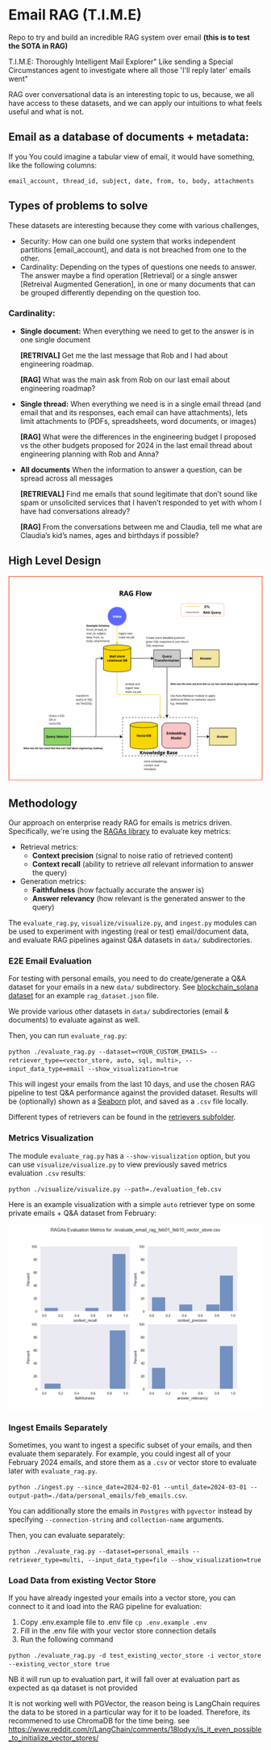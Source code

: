# Email RAG (T.I.M.E)
 
Repo to try and build an incredible RAG system over email **(this is to test the SOTA in RAG)**

T.I.M.E: Thoroughly Intelligent Mail Explorer" Like sending a Special Circumstances agent to investigate where all those 'I'll reply later' emails went"

RAG over conversational data is an interesting topic to us, because, we all have access to these datasets, and we can apply our intuitions to what feels useful and what is not.

## Email as a database of documents + metadata:

If you You could imagine a tabular view of email, it would have something, like the following columns:

```
email_account, thread_id, subject, date, from, to, body, attachments
```

## Types of problems to solve

These datasets are interesting because they come with various challenges, 

* Security: How can one build one system that works independent partitions [email_account], and data is not breached from one to the other.
* Cardinality: Depending on the types of questions one needs to answer. The answer maybe a find operation [Retrieval] or a single answer [Retreival Augmented Generation], in one or many documents that can be grouped differently depending on the question too.


### Cardinality:

* **Single document:**  When everything we need to get to the answer is in one single document

  **[RETRIVAL]** Get me the last message that Rob and I had about engineering roadmap.

  **[RAG]** What was the main ask from Rob on our last email about engineering roadmap?

* **Single thread:** When everything we need is in a single email thread (and email that and its responses, each email can have attachments), lets limit attachments to (PDFs, spreadsheets, word documents, or images)

  **[RAG]** What were the differences in the engineering budget I proposed vs the other budgets proposed for 2024 in the last email thread about engineering planning with Rob and Anna? 


* **All documents**  When the information to answer a question, can be spread across all messages

  **[RETRIEVAL]** Find me emails that sound legitimate that don’t sound like spam or unsolicited services that I haven’t responded to yet with whom I have had conversations already?
  
  **[RAG]** From the conversations between me and Claudia, tell me what are Claudia’s kid’s names, ages and birthdays if possible?



## High Level Design

![img_4.png](reference_architecture.png)

## Methodology

Our approach on enterprise ready RAG for emails is metrics driven. Specifically, we're using the [RAGAs library](https://docs.ragas.io/en/latest/concepts/metrics/index.html) to evaluate key metrics:
- Retrieval metrics:
    - **Context precision** (signal to noise ratio of retrieved content)
    - **Context recall** (ability to retrieve *all* relevant information to answer the query)
- Generation metrics:
    - **Faithfulness** (how factually accurate the answer is)
    - **Answer relevancy** (how relevant is the generated answer to the query)

The `evaluate_rag.py`, `visualize/visualize.py`, and `ingest.py` modules can be used to experiment with ingesting (real or test) email/document data, and evaluate RAG pipelines against Q&A datasets in `data/` subdirectories.

### E2E Email Evaluation

For testing with personal emails, you need to do create/generate a Q&A dataset for your emails in a new `data/` subdirectory. See [blockchain_solana dataset](https://github.com/mindsdb/email_rag/blob/main/data/blockchain_solana/rag_dataset.json) for an example `rag_dataset.json` file.

We provide various other datasets in `data/` subdirectories (email & documents) to evaluate against as well.

Then, you can run `evaluate_rag.py`:

`python ./evaluate_rag.py --dataset=<YOUR_CUSTOM_EMAILS> --retriever_type=<vector_store, auto, sql, multi>, --input_data_type=email --show_visualization=true`

This will ingest your emails from the last 10 days, and use the chosen RAG pipeline to test Q&A performance against the provided dataset. Results will be (optionally) shown as a [Seaborn](https://pypi.org/project/seaborn/) plot, and saved as a `.csv` file locally.

Different types of retrievers can be found in the [retrievers subfolder](https://github.com/mindsdb/email_rag/tree/main/retrievers).

### Metrics Visualization

The module `evaluate_rag.py` has a `--show-visualization` option, but you can use `visualize/visualize.py` to view previously saved metrics evaluation `.csv` results:

`python ./visualize/visualize.py --path=./evaluation_feb.csv`

Here is an example visualization with a simple `auto` retriever type on some private emails + Q&A dataset from February:

![Personal Email Initial Metrics](personal_email_initial_metrics.png)

### Ingest Emails Separately

Sometimes, you want to ingest a specific subset of your emails, and then evaluate them separately. For example, you could ingest all of your February 2024 emails, and store them as a `.csv` or vector store to evaluate later with `evaluate_rag.py`.

`python ./ingest.py --since_date=2024-02-01 --until_date=2024-03-01 --output-path=./data/personal_emails/feb_emails.csv`.

You can additionally store the emails in `Postgres` with `pgvector` instead by specifying `--connection-string` and `collection-name` arguments.

Then, you can evaluate separately:

`python ./evaluate_rag.py --dataset=personal_emails --retriever_type=multi, --input_data_type=file --show_visualization=true`

### Load Data from existing Vector Store

If you have already ingested your emails into a vector store, you can connect to it and load into the RAG pipeline for evaluation:

1. Copy .env.example file to .env file `cp .env.example .env`
2. Fill in the .env file with your vector store connection details
3. Run the following command

`python ./evaluate_rag.py -d test_existing_vector_store -i vector_store --existing_vector_store true` 

NB it will run up to evaluation part, it will fall over at evaluation part as expected as qa dataset is not provided

It is not working well with PGVector, the reason being is LangChain requires the data to be stored in a particular way for it to be loaded. Therefore, its recommened to use ChromaDB for the time being.
see https://www.reddit.com/r/LangChain/comments/18lodyx/is_it_even_possible_to_initialize_vector_stores/
